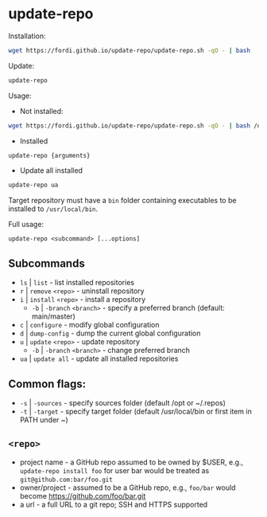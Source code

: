 # update-repo

Installation:

```bash
wget https://fordi.github.io/update-repo/update-repo.sh -qO - | bash
```

Update:

```bash
update-repo
```

Usage:

- Not installed:

```bash
wget https://fordi.github.io/update-repo/update-repo.sh -qO - | bash /dev/stdin {arguments}
```

- Installed

```bash
update-repo {arguments}
```

- Update all installed
```bash
update-repo ua
```

Target repository must have a `bin` folder containing executables to be installed to `/usr/local/bin`.

Full usage:

`update-repo <subcommand> [...options]`

## Subcommands

 - `ls` | `list` - list installed repositories
 - `r` | `remove` `<repo>` - uninstall repository
 - `i` | `install` `<repo>` - install a repository
     - `-b` | `-branch` `<branch>` - specify a preferred branch (default: main/master)
 - `c` | `configure` - modify global configuration
 - `d` | `dump-config` - dump the current global configuration
 - `u` | `update` `<repo>` - update repository
      - `-b` | `-branch` `<branch>` - change preferred branch
 - `ua` | `update all` - update all installed repositories

## Common flags:
 - `-s` | `-sources` - specify sources folder (default /opt or ~/.repos)
 - `-t` | `-target` - specify target folder (default /usr/local/bin or first item in PATH under ~)

## `<repo>`
 - project name - a GitHub repo assumed to be owned by $USER, e.g., `update-repo install foo` for user bar would be treated as `git@github.com:bar/foo.git`
 - owner/project - assumed to be a GitHub repo, e.g., `foo/bar` would become https://github.com/foo/bar.git
 - a url - a full URL to a git repo; SSH and HTTPS supported
